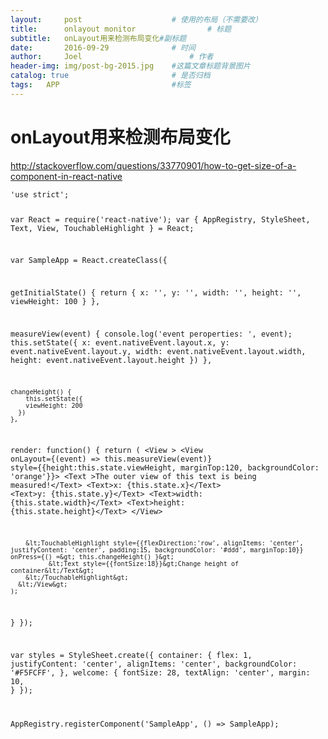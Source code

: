 ```yaml
---
layout:     post   				    # 使用的布局（不需要改）
title:      onlayout monitor 				# 标题 
subtitle:   onLayout用来检测布局变化#副标题
date:       2016-09-29 				# 时间
author:     Joel 						# 作者
header-img: img/post-bg-2015.jpg 	#这篇文章标题背景图片
catalog: true 						# 是否归档
tags:	APP							#标签
---
```

<h1><a id="onLayout_1"></a>onLayout用来检测布局变化</h1>
<p><a href="http://stackoverflow.com/questions/33770901/how-to-get-size-of-a-component-in-react-native">http://stackoverflow.com/questions/33770901/how-to-get-size-of-a-component-in-react-native</a></p>
<pre><code>'use strict';

var React = require('react-native');
var {
  AppRegistry,
  StyleSheet,
  Text,
  View,
  TouchableHighlight
} = React;

var SampleApp = React.createClass({

  getInitialState() {
        return {
            x: '',
            y: '',
            width: '',
            height: '',
            viewHeight: 100
        }
    },

  measureView(event) {
    console.log('event peroperties: ', event);
    this.setState({
            x: event.nativeEvent.layout.x,
            y: event.nativeEvent.layout.y,
            width: event.nativeEvent.layout.width,
            height: event.nativeEvent.layout.height
        })
    },

    changeHeight() {
        this.setState({
        viewHeight: 200
      })
    },

  render: function() {
    return (
      &lt;View &gt;
       &lt;View onLayout={(event) =&gt; this.measureView(event)}  style={{height:this.state.viewHeight, marginTop:120, backgroundColor: 'orange'}}&gt;
                &lt;Text &gt;The outer view of this text is being measured!&lt;/Text&gt;
            &lt;Text&gt;x: {this.state.x}&lt;/Text&gt;
            &lt;Text&gt;y: {this.state.y}&lt;/Text&gt;
            &lt;Text&gt;width: {this.state.width}&lt;/Text&gt;
            &lt;Text&gt;height: {this.state.height}&lt;/Text&gt;
        &lt;/View&gt;

        &lt;TouchableHighlight style={{flexDirection:'row', alignItems: 'center', justifyContent: 'center', padding:15, backgroundColor: '#ddd', marginTop:10}} onPress={() =&gt; this.changeHeight() }&gt;
              &lt;Text style={{fontSize:18}}&gt;Change height of container&lt;/Text&gt;
        &lt;/TouchableHighlight&gt;
      &lt;/View&gt;
    );
  }
});

var styles = StyleSheet.create({
  container: {
    flex: 1,
    justifyContent: 'center',
    alignItems: 'center',
    backgroundColor: '#F5FCFF',
  },
  welcome: {
    fontSize: 28,
    textAlign: 'center',
    margin: 10,
  }
});

AppRegistry.registerComponent('SampleApp', () =&gt; SampleApp);
</code></pre>
